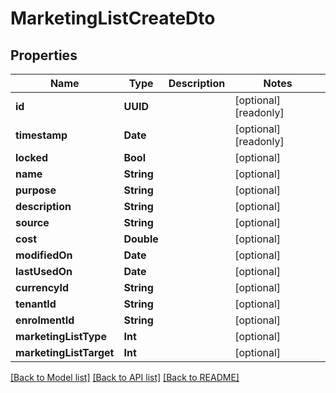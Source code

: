# MarketingListCreateDto

## Properties
Name | Type | Description | Notes
------------ | ------------- | ------------- | -------------
**id** | **UUID** |  | [optional] [readonly] 
**timestamp** | **Date** |  | [optional] [readonly] 
**locked** | **Bool** |  | [optional] 
**name** | **String** |  | [optional] 
**purpose** | **String** |  | [optional] 
**description** | **String** |  | [optional] 
**source** | **String** |  | [optional] 
**cost** | **Double** |  | [optional] 
**modifiedOn** | **Date** |  | [optional] 
**lastUsedOn** | **Date** |  | [optional] 
**currencyId** | **String** |  | [optional] 
**tenantId** | **String** |  | [optional] 
**enrolmentId** | **String** |  | [optional] 
**marketingListType** | **Int** |  | [optional] 
**marketingListTarget** | **Int** |  | [optional] 

[[Back to Model list]](../README.md#documentation-for-models) [[Back to API list]](../README.md#documentation-for-api-endpoints) [[Back to README]](../README.md)


